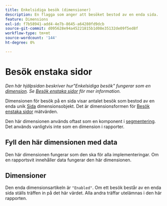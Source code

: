 ```yaml
---
title: Enkelsidiga besök (dimensioner)
description: En flagga som anger att besöket bestod av en enda sida.
feature: Dimensions
exl-id: f7b58941-add4-4e7b-8645-a64280fd9dcb
source-git-commit: d095628e94a45221815b1d08e35132de09f5ed8f
workflow-type: tm+mt
source-wordcount: '144'
ht-degree: 0%

---
```


# Besök enstaka sidor

*Den här hjälpsidan beskriver hur&quot;Enkelsidiga besök&quot; fungerar som en [dimension](overview.md). Se [Besök enstaka sidor](../metrics/single-page-visits.md) för mer information.*

Dimensionen för besök på en sida visar antalet besök som bestod av en enda unik [Sida](page.md) dimensionsobjekt. Det är dimensionsformen för [Besök enstaka sidor](../metrics/single-page-visits.md) mätvärden.

Den här dimensionen används oftast som en komponent i [segmentering](../segmentation/seg-home.md). Det används vanligtvis inte som en dimension i rapporter.

## Fyll den här dimensionen med data

Den här dimensionen fungerar som den ska för alla implementeringar. Om en rapportsvit innehåller data fungerar den här dimensionen.

## Dimensioner

Den enda dimensionsartikeln är `"Enabled"`. Om ett besök består av en enda sida ställs träffen in på det här värdet. Alla andra träffar utelämnas i den här rapporten.
